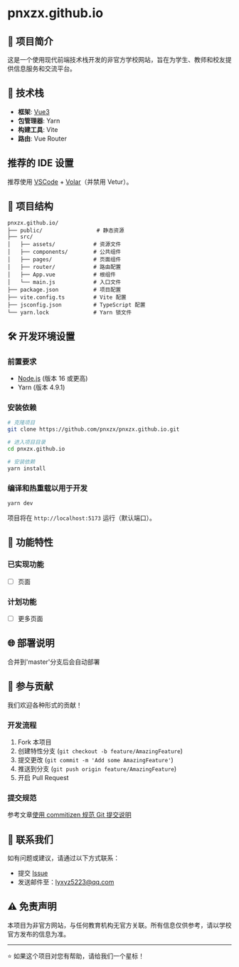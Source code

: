 # pnxzx.github.io

## 🌟 项目简介

这是一个使用现代前端技术栈开发的非官方学校网站，旨在为学生、教师和校友提供信息服务和交流平台。

## 🚀 技术栈

- **框架**: [Vue3](https://cn.vuejs.org/)
- **包管理器**: Yarn
- **构建工具**: Vite
- **路由**: Vue Router

## 推荐的 IDE 设置

推荐使用 [VSCode](https://code.visualstudio.com/) + [Volar](https://marketplace.visualstudio.com/items?itemName=Vue.volar)（并禁用 Vetur）。

## 📁 项目结构

```
pnxzx.github.io/
├── public/                 # 静态资源
├── src/
│   ├── assets/            # 资源文件
│   ├── components/        # 公共组件
│   ├── pages/             # 页面组件
│   ├── router/            # 路由配置
│   ├── App.vue            # 根组件
│   └── main.js            # 入口文件
├── package.json           # 项目配置
├── vite.config.ts         # Vite 配置
├── jsconfig.json          # TypeScript 配置
└── yarn.lock              # Yarn 锁文件
```

## 🛠️ 开发环境设置

### 前置要求

- [Node.js](https://nodejs.org/) (版本 16 或更高)
- Yarn (版本 4.9.1)

### 安装依赖

```bash
# 克隆项目
git clone https://github.com/pnxzx/pnxzx.github.io.git

# 进入项目目录
cd pnxzx.github.io

# 安装依赖
yarn install
```

### 编译和热重载以用于开发

```bash
yarn dev
```

项目将在 `http://localhost:5173` 运行（默认端口）。


## 📝 功能特性

### 已实现功能
- [ ] 页面

### 计划功能
- [ ] 更多页面

## 🌐 部署说明

合并到'master'分支后会自动部署

## 🤝 参与贡献

我们欢迎各种形式的贡献！

### 开发流程

1. Fork 本项目
2. 创建特性分支 (`git checkout -b feature/AmazingFeature`)
3. 提交更改 (`git commit -m 'Add some AmazingFeature'`)
4. 推送到分支 (`git push origin feature/AmazingFeature`)
5. 开启 Pull Request

### 提交规范

参考文章[使用 commitizen 规范 Git 提交说明](https://zhuanlan.zhihu.com/p/137135338)

## 📧 联系我们

如有问题或建议，请通过以下方式联系：

- 提交 [Issue](https://github.com/pnxzx/pnxzx.github.io/issues)
- 发送邮件至：lyxyz5223@qq.com

## ⚠️ 免责声明

本项目为非官方网站，与任何教育机构无官方关联。所有信息仅供参考，请以学校官方发布的信息为准。

 
---

⭐ 如果这个项目对您有帮助，请给我们一个星标！